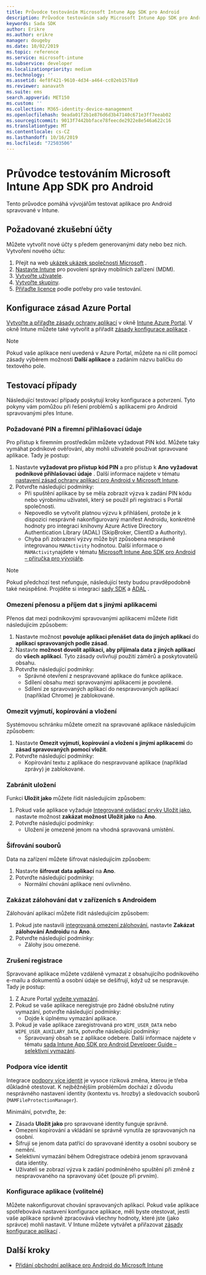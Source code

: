 ```yaml
---
title: Průvodce testováním Microsoft Intune App SDK pro Android
description: Průvodce testováním sady Microsoft Intune App SDK pro Android vám pomůže otestovat aplikaci pro Android spravovanou v Intune.
keywords: Sada SDK
author: Erikre
ms.author: erikre
manager: dougeby
ms.date: 10/02/2019
ms.topic: reference
ms.service: microsoft-intune
ms.subservice: developer
ms.localizationpriority: medium
ms.technology: ''
ms.assetid: 4ef8f421-9610-4d34-a464-cc02eb1578a9
ms.reviewer: aanavath
ms.suite: ems
search.appverid: MET150
ms.custom: ''
ms.collection: M365-identity-device-management
ms.openlocfilehash: 9eada01f2b1e876d6d3b47140c671e3ff7eeab02
ms.sourcegitcommit: 9013f7442bbface78feecde2922e8e546a622c16
ms.translationtype: MT
ms.contentlocale: cs-CZ
ms.lasthandoff: 10/16/2019
ms.locfileid: "72503506"
---
```

# <a name="microsoft-intune-app-sdk-for-android-testing-guide"></a>Průvodce testováním Microsoft Intune App SDK pro Android

Tento průvodce pomáhá vývojářům testovat aplikace pro Android spravované v Intune.  

## <a name="prerequisite-test-accounts"></a>Požadované zkušební účty
Můžete vytvořit nové účty s předem generovanými daty nebo bez nich. Vytvoření nového účtu:
1. Přejít na web [ukázek ukázek společnosti Microsoft](https://demos.microsoft.com/environments/create/tenant) . 
2. [Nastavte Intune](../fundamentals/setup-steps.md) pro povolení správy mobilních zařízení (MDM).
3. [Vytvořte uživatele](../fundamentals/users-add.md).
4. [Vytvořte skupiny](../fundamentals/groups-add.md).
5. [Přiřaďte licence](../fundamentals/licenses-assign.md) podle potřeby pro vaše testování.


## <a name="azure-portal-policy-configuration"></a>Konfigurace zásad Azure Portal
[Vytvořte a přiřaďte zásady ochrany aplikací](../apps/app-protection-policies.md) v okně [Intune Azure Portal](https://portal.azure.com/?feature.customportal=false#blade/Microsoft_Intune_Apps/MainMenu/14/selectedMenuItem/Overview). V okně Intune můžete také vytvořit a přiřadit [zásady konfigurace aplikace](../apps/app-configuration-policies-overview.md) .

> [!NOTE]
> Pokud vaše aplikace není uvedená v Azure Portal, můžete na ni cílit pomocí zásady výběrem možnosti **Další aplikace** a zadáním názvu balíčku do textového pole.

## <a name="test-cases"></a>Testovací případy

Následující testovací případy poskytují kroky konfigurace a potvrzení. Tyto pokyny vám pomůžou při řešení problémů s aplikacemi pro Android spravovanými přes Intune.

### <a name="required-pin-and-corporate-credentials"></a>Požadované PIN a firemní přihlašovací údaje

Pro přístup k firemním prostředkům můžete vyžadovat PIN kód. Můžete taky vymáhat podnikové ověřování, aby mohli uživatelé používat spravované aplikace. Tady je postup:

1. Nastavte **vyžadovat pro přístup kód PIN** a pro přístup k **Ano** **vyžadovat podnikové přihlašovací údaje** . Další informace najdete v tématu [nastavení zásad ochrany aplikací pro Android v Microsoft Intune](../apps/app-protection-policy-settings-android.md#access-requirements).
2. Potvrďte následující podmínky:
    - Při spuštění aplikace by se měla zobrazit výzva k zadání PIN kódu nebo výrobnímu uživateli, který se použil při registraci s Portál společnosti.
    - Nepovedlo se vytvořit platnou výzvu k přihlášení, protože je k dispozici nesprávně nakonfigurovaný manifest Androidu, konkrétně hodnoty pro integraci knihovny Azure Active Directory Authentication Library (ADAL) (SkipBroker, ClientID a Authority).
    - Chyba při zobrazení výzvy může být způsobena nesprávně integrovanou `MAMActivity` hodnotou. Další informace o `MAMActivity`najdete v tématu [Microsoft Intune App SDK pro Android – příručka pro vývojáře](app-sdk-android.md).

> [!NOTE] 
> Pokud předchozí test nefunguje, následující testy budou pravděpodobně také neúspěšné. Projděte si integraci [sady SDK](app-sdk-android.md##sdk-integration) a [ADAL](app-sdk-android.md#configure-azure-active-directory-authentication-library-adal) .

### <a name="restrict-transferring-and-receiving-data-with-other-apps"></a>Omezení přenosu a příjem dat s jinými aplikacemi
Přenos dat mezi podnikovými spravovanými aplikacemi můžete řídit následujícím způsobem:

1. Nastavte možnost **povoluje aplikaci přenášet data do jiných aplikací** do **aplikací spravovaných podle zásad**.
2. Nastavte **možnost dovolit aplikaci, aby přijímala data z jiných aplikací** do **všech aplikací**. Tyto zásady ovlivňují použití záměrů a poskytovatelů obsahu.
3. Potvrďte následující podmínky:
    - Správné otevření z nespravované aplikace do funkce aplikace.
    - Sdílení obsahu mezi spravovanými aplikacemi je povolené.
    - Sdílení ze spravovaných aplikací do nespravovaných aplikací (například Chrome) je zablokované.

### <a name="restrict-cut-copy-and-paste"></a>Omezit vyjmutí, kopírování a vložení
Systémovou schránku můžete omezit na spravované aplikace následujícím způsobem:

1. Nastavte **Omezit vyjmutí, kopírování a vložení s jinými aplikacemi** do **zásad spravovaných pomocí vložit**.
2. Potvrďte následující podmínky:
    - Kopírování textu z aplikace do nespravované aplikace (například zprávy) je zablokované.

### <a name="prevent-save"></a>Zabránit uložení
Funkci **Uložit jako** můžete řídit následujícím způsobem:

1. Pokud vaše aplikace vyžaduje [Integrované ovládací prvky Uložit jako](app-sdk-android.md#example-determine-if-saving-to-device-or-cloud-storage-is-permitted), nastavte možnost **zakázat možnost Uložit jako** na **Ano**.
2. Potvrďte následující podmínky:
    - Uložení je omezené jenom na vhodná spravovaná umístění.

### <a name="file-encryption"></a>Šifrování souborů
Data na zařízení můžete šifrovat následujícím způsobem:

1. Nastavte **šifrovat data aplikací** na **Ano**.
2. Potvrďte následující podmínky:
    - Normální chování aplikace není ovlivněno.

### <a name="prevent-android-backups"></a>Zakázat zálohování dat v zařízeních s Androidem
Zálohování aplikací můžete řídit následujícím způsobem:

1. Pokud jste nastavili [integrovaná omezení zálohování](app-sdk-android.md#protecting-backup-data), nastavte **Zakázat zálohování Androidu** na **Ano**.
2. Potvrďte následující podmínky:
    - Zálohy jsou omezené.

### <a name="unenrollment"></a>Zrušení registrace
Spravované aplikace můžete vzdáleně vymazat z obsahujícího podnikového e-mailu a dokumentů a osobní údaje se dešifrují, když už se nespravuje. Tady je postup:

1. Z Azure Portal [vydejte vymazání](../apps/apps-selective-wipe.md).
2. Pokud se vaše aplikace neregistruje pro žádné obslužné rutiny vymazání, potvrďte následující podmínky:
    - Dojde k úplnému vymazání aplikace.
3. Pokud je vaše aplikace zaregistrovaná pro `WIPE_USER_DATA` nebo `WIPE_USER_AUXILARY_DATA`, potvrďte následující podmínky:
    - Spravovaný obsah se z aplikace odebere. Další informace najdete v tématu [sada Intune App SDK pro Android Developer Guide – selektivní vymazání](app-sdk-android.md#selective-wipe).

### <a name="multi-identity-support"></a>Podpora více identit
Integrace [podpory více identit](app-sdk-android.md#multi-identity-optional) je vysoce riziková změna, kterou je třeba důkladně otestovat. K nejběžnějším problémům dochází z důvodu nesprávného nastavení identity (kontextu vs. hrozby) a sledovacích souborů (`MAMFileProtectionManager`).

Minimální, potvrďte, že:

- Zásada **Uložit jako** pro spravované identity funguje správně.
- Omezení kopírování a vkládání se správně vynutila ze spravovaných na osobní.
- Šifrují se jenom data patřící do spravované identity a osobní soubory se nemění.
- Selektivní vymazání během Odregistrace odebírá jenom spravovaná data identity.
- Uživateli se zobrazí výzva k zadání podmíněného spuštění při změně z nespravovaného na spravovaný účet (pouze při prvním).

### <a name="app-configuration-optional"></a>Konfigurace aplikace (volitelné)
Můžete nakonfigurovat chování spravovaných aplikací. Pokud vaše aplikace spotřebovává nastavení konfigurace aplikace, měli byste otestovat, jestli vaše aplikace správně zpracovává všechny hodnoty, které jste (jako správce) mohli nastavit. V Intune můžete vytvářet a přiřazovat [zásady konfigurace aplikací](../apps/app-configuration-policies-overview.md) .

## <a name="next-steps"></a>Další kroky

- [Přidání obchodní aplikace pro Android do Microsoft Intune](../apps/lob-apps-android.md)
